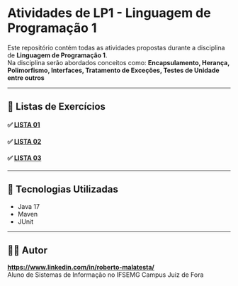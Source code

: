 # Atividades de LP1 - Linguagem de Programação 1

Este repositório contém todas as atividades propostas durante a disciplina de **Linguagem de Programação 1**.  
Na disciplina serão abordados conceitos como: **Encapsulamento, Herança, Polimorfismo, Interfaces, Tratamento de Exceções, Testes de Unidade entre outros**

---

## 📄 Listas de Exercícios

#### ✅ [LISTA 01](./listas/OO_Lista_de_Exercicios_01_Entrada_e_Saída.pdf)
#### ✅ [LISTA 02](./listas/OO_Lista_de_Exercicios_02_POO.pdf)
#### ✅ [LISTA 03](./listas/OO_Lista_de_Exercicios_03_Herança_e_Polimorfismo.pdf)

---

## 🚀 Tecnologias Utilizadas

- Java 17
- Maven
- JUnit

---

## 👨‍💻 Autor

**https://www.linkedin.com/in/roberto-malatesta/**  
Aluno de Sistemas de Informação no IFSEMG Campus Juiz de Fora